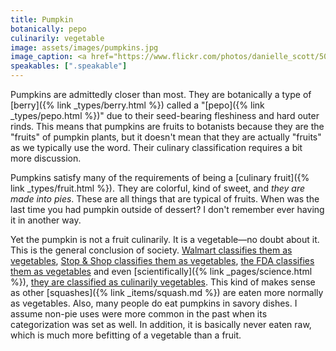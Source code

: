 ```yaml
---
title: Pumpkin
botanically: pepo
culinarily: vegetable
image: assets/images/pumpkins.jpg
image_caption: <a href="https://www.flickr.com/photos/danielle_scott/5048428506">Photo by Danielle Scott</a>
speakables: [".speakable"]
---
```

Pumpkins are admittedly closer than most. They are botanically a type of [berry]({% link _types/berry.html %}) called a "[pepo]({% link _types/pepo.html %})" due to their seed-bearing fleshiness and hard outer rinds. This means that pumpkins are fruits to botanists because they are the "fruits" of pumpkin plants, but it doesn't mean that they are actually "fruits" as we typically use the word. Their culinary classification requires a bit more discussion.

Pumpkins satisfy many of the requirements of being a [culinary fruit]({% link _types/fruit.html %}). They are colorful, kind of sweet, and *they are made into pies*. These are all things that are typical of fruits. When was the last time you had pumpkin outside of dessert? I don't remember ever having it in another way.

Yet <span class="speakable">the pumpkin is not a fruit culinarily. It is a vegetable</span>—no doubt about it. This is the general conclusion of society. [Walmart classifies them as vegetables](https://www.walmart.com/browse/food/pumpkins/976759_976793_8910423_8389254), [Stop & Shop classifies them as vegetables](https://stopandshop.com/groceries/produce/fresh-vegetables/squash/fresh-pumpkins.html), [the FDA classifies them as vegetables](https://www.fda.gov/regulatory-information/search-fda-guidance-documents/cpg-sec-585725-pumpkin-labeling-articles-made-certain-varieties-squash) and even [scientifically]({% link _pages/science.html %}), [they are classified as culinarily vegetables](https://doi.org/10.3758/BF03196343). This kind of makes sense as other [squashes]({% link _items/squash.md %}) are eaten more normally as vegetables. Also, many people do eat pumpkins in savory dishes. I assume non-pie uses were more common in the past when its categorization was set as well. In addition, it is basically never eaten raw, which is much more befitting of a vegetable than a fruit.